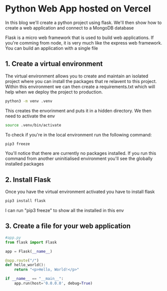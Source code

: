 # Python Web App hosted on Vercel
In this blog we'll create a python project using flask. We'll then show how to create a web application and connect to a MongoDB database

Flask is a micro web framework that is used to build web applications. If you're comming from node, it is very much like the express web framework. You can build an application with a single file

## 1. Create a virtual environment
The virtual environment allows you to create and maintain an isolated project where you can install the packages that re relavent to this project. Within this environment we can then create a requirements.txt which will help when we deploy the project to production.
```bash
python3 -m venv .venv
```
This creates the envorinment and puts it in a hidden directory. We then need to activate the env

```bash
source .venv/bin/activate
```

To check if you're in the local environment run the following command:

```bash
pip3 freeze
```
You'll notice that there are currently no packages installed. If you run this command from another uninitialised environment you'll see the globally installed packages

## 2. Install Flask
Once you have the virtual environment activated you have to install flask
```bash
pip3 install flask
```
I can run "pip3 freeze" to show all the installed in this env

## 3. Create a file for your web application
```py
#app.py
from flask import Flask

app = Flask(__name__)

@app.route("/")
def hello_world():
    return "<p>Hello, World!</p>"

if __name__ == "__main__":
    app.run(host='0.0.0.0', debug=True)

```